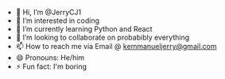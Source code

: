 - 👋 Hi, I’m @JerryCJ1
- 👀 I’m interested in coding
- 🌱 I’m currently learning Python and React
- 💞️ I’m looking to collaborate on probabibly everything
- 📫 How to reach me via Email @ kemmanueljerry@gmail.com
- 😄 Pronouns: He/him
- ⚡ Fun fact: I'm boring

<!---
JerryCJ1/JerryCJ1 is a ✨ special ✨ repository because its `README.md` (this file) appears on your GitHub profile.
You can click the Preview link to take a look at your changes.
--->
